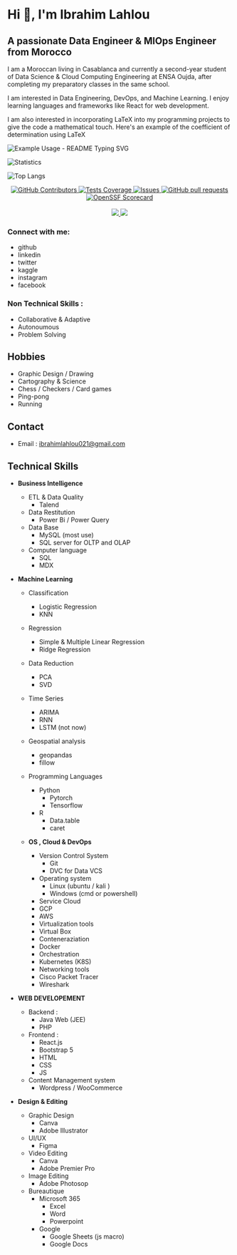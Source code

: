 # Hi 👋, I'm Ibrahim Lahlou
## A passionate Data Engineer & MlOps Engineer from Morocco

I am a Moroccan living in Casablanca and currently a second-year student of Data Science & Cloud Computing Engineering at ENSA Oujda, after completing my preparatory classes in the same school.

I am interested in Data Engineering, DevOps, and Machine Learning. I enjoy learning languages and frameworks like React for web development.

I am also interested in incorporating LaTeX into my programming projects to give the code a mathematical touch. Here's an example of the coefficient of determination using LaTeX


![Example Usage - README Typing SVG](https://readme-typing-svg.demolab.com/?lines=Type+messages+everywhere%21;Add+a+bio+to+your+profile%21;Add+a+description+to+your+repo%21;Make+your+readme+stand+out%21&font=Fira%20Code&center=true&width=380&height=50&duration=4000&pause=1000)

![Statistics](https://github-readme-stats.vercel.app/api?username=IbLahlou&count_private=true&show_icons=true&theme=light)

<!--
![Top Languages](https://github-readme-stats.vercel.app/api/top-langs/?username=Omaraitbenhaddi&show_icons=true&theme=radical)
-->
![Top Langs](https://github-readme-stats.vercel.app/api/top-langs/?username=IbLahlou&layout=compact)

 <p align="center">
    <a href="https://github.com/IbLahlou/github-readme-stats/graphs/contributors">
      <img alt="GitHub Contributors" src="https://img.shields.io/github/contributors/IbLahlou/github-readme-stats" />
    </a>
    <a href="https://codecov.io/gh/IbLahlou/github-readme-stats">
      <img alt="Tests Coverage" src="https://codecov.io/gh/IbLahlou/github-readme-stats/branch/master/graph/badge.svg" />
    </a>
    <a href="https://github.com/IbLahlou/github-readme-stats/issues">
      <img alt="Issues" src="https://img.shields.io/github/issues/IbLahlou/github-readme-stats?color=0088ff" />
    </a>
    <a href="https://github.com/IbLahlou/github-readme-stats/pulls">
      <img alt="GitHub pull requests" src="https://img.shields.io/github/issues-pr/IbLahlou/github-readme-stats?color=0088ff" />
    </a>
    <a href="https://securityscorecards.dev/viewer/?uri=github.com/anuraghazra/github-readme-stats">
      <img alt="OpenSSF Scorecard" src="https://api.securityscorecards.dev/projects/github.com/anuraghazra/github-readme-stats/badge" />
    </a>
    <br />
    <br />
    <a href="https://a.paddle.com/v2/click/16413/119403?link=1227">
      <img src="https://img.shields.io/badge/Supported%20by-VSCode%20Power%20User%20%E2%86%92-gray.svg?colorA=655BE1&colorB=4F44D6&style=for-the-badge"/>
    </a>
    <a href="https://a.paddle.com/v2/click/16413/119403?link=2345">
      <img src="https://img.shields.io/badge/Supported%20by-Node%20Cli.com%20%E2%86%92-gray.svg?colorA=61c265&colorB=4CAF50&style=for-the-badge"/>
    </a>
  </p>

### Connect with me:
<!-- Add your social media and contact links here -->
- github
- linkedin
- twitter
- kaggle
- instagram
- facebook


### Non Technical Skills :
- Collaborative & Adaptive
- Autonoumous
- Problem Solving

## Hobbies
- Graphic Design / Drawing
- Cartography & Science
- Chess / Checkers / Card games
- Ping-pong
- Running

## Contact

- Email : ibrahimlahlou021@gmail.com

## Technical Skills

- **Business Intelligence**
  - ETL & Data Quality
    - Talend
  - Data Restitution
    - Power Bi / Power Query
  - Data Base
    - MySQL (most use)
    - SQL server for OLTP and OLAP
  - Computer language
    - SQL
    - MDX
      
- **Machine Learning**
  - Classification
    - Logistic Regression
    - KNN
  - Regression
    - Simple & Multiple Linear Regression
    - Ridge Regression
  - Data Reduction
    - PCA
    - SVD
  - Time Series
    - ARIMA
    - RNN
    - LSTM (not now)
  - Geospatial analysis
     - geopandas
     - fillow
  - Programming Languages
    - Python
      - Pytorch
      - Tensorflow 
    - R
      - Data.table
      - caret

  - **OS , Cloud & DevOps**
    - Version Control System
      - Git
      - DVC for Data VCS 
    - Operating system
      -  Linux (ubuntu / kali )
      -  Windows (cmd or powershell)
    -  Service Cloud
      -  GCP
      -  AWS
    -  Virtualization tools
      - Virtual Box 
    -  Conteneraziation
      -  Docker
    -  Orchestration
      -  Kubernetes (K8S)
    -  Networking tools
      - Cisco Packet Tracer
      - Wireshark
 - **WEB DEVELOPEMENT**
   - Backend :
     - Java Web (JEE)
     - PHP
   - Frontend :
     - React.js
     - Bootstrap 5
     - HTML
     - CSS
     - JS
   - Content Management system
     - Wordpress / WooCommerce
 - **Design & Editing**
    - Graphic Design
      - Canva
      - Adobe Illustrator
    - UI/UX
      - Figma
    - Video Editing
      - Canva
      - Adobe Premier Pro
    - Image Editing
      - Adobe Photosop
    - Bureautique
      - Microsoft 365
        - Excel
        - Word
        - Powerpoint
      - Google
        - Google Sheets (js macro)
        - Google Docs

